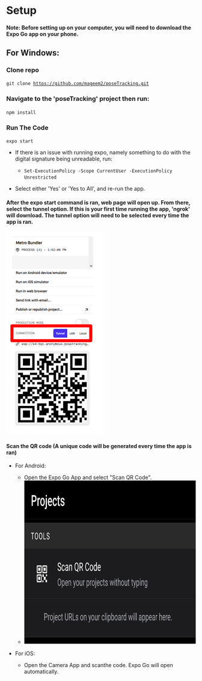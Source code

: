 # Setup

#### Note: Before setting up on your computer, you will need to download the Expo Go app on your phone.

## For Windows:

### Clone repo
<code>git clone https://github.com/mageem2/poseTracking.git</code>

  
### Navigate to the 'poseTracking' project then run:
<code>npm install</code>

### Run The Code
<code>expo start</code>

- If there is an issue with running expo, namely something to do with the digital signature being unreadable, run:

  - <code>Set-ExecutionPolicy -Scope CurrentUser -ExecutionPolicy Unrestricted</code>

- Select either 'Yes' or 'Yes to All', and re-run the app.

#### After the expo start command is ran, web page will open up. From there, select the tunnel option. If this is your first time running the app, 'ngrok' will download. The tunnel option will need to be selected every time the app is ran.

<img src = "./images/tunnel_example.png" width=256 height=537>

#### Scan the QR code (A unique code will be generated every time the app is ran)

- For Android:
  - Open the Expo Go App and select "Scan QR Code".
  - <img src = "./images/expo_go_android.jpg" width=750 height = 433>

- For iOS:
  - Open the Camera App and scanthe code. Expo Go will open automatically.




